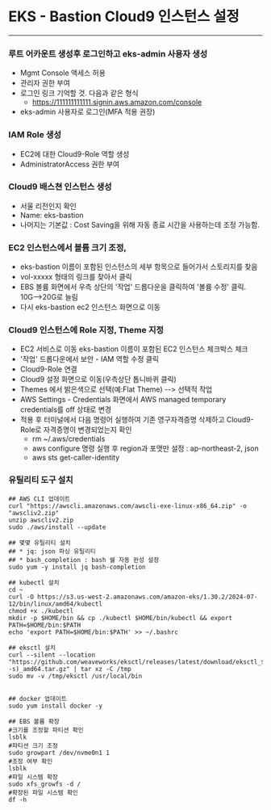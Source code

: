 # EKS - Bastion Cloud9 인스턴스 설정
------------------------
### 루트 어카운트 생성후 로그인하고 eks-admin 사용자 생성
- Mgmt Console 액세스 허용
- 관리자 권한 부여
- 로그인 링크 기억할 것. 다음과 같은 형식
  * https://111111111111.signin.aws.amazon.com/console
- eks-admin 사용자로 로그인(MFA 적용 권장)

### IAM Role 생성
- EC2에 대한 Cloud9-Role 역할 생성
- AdministratorAccess 권한 부여

### Cloud9 배스쳔 인스턴스 생성
- 서울 리전인지 확인
- Name: eks-bastion
- 나머지는 기본값 : Cost Saving을 위해 자동 종료 시간을 사용하는데 조정 가능함.

### EC2 인스턴스에서 볼륨 크기 조정, 
- eks-bastion 이름이 포함된 인스턴스의 세부 항목으로 들어가서 스토리지를 찾음
- vol-xxxxx 형태의 링크를 찾아서 클릭
- EBS 볼륨 화면에서 우측 상단의 '작업' 드롭다운을 클릭하여 '볼륨 수정' 클릭. 10G-->20G로 늘림
- 다시 eks-bastion ec2 인스턴스 화면으로 이동

### Cloud9 인스턴스에 Role 지정, Theme 지정
- EC2 서비스로 이동 eks-bastion 이름이 포함된 EC2 인스턴스 체크박스 체크
- '작업' 드롭다운에서 보안 - IAM 역할 수정 클릭
- Cloud9-Role 연결
- Cloud9 설정 화면으로 이동(우측상단 톱니바퀴 클릭)
- Themes 에서 밝은색으로 선택(예:Flat Theme) --> 선택적 작업
- AWS Settings - Credentials 화면에서 AWS managed temporary credentials를 off 상태로 변경
- 적용 후 터미널에서 다음 명령어 실행하여 기존 영구자격증명 삭제하고 Cloud9-Role로 자격증명이 변경되었는지 확인
  * rm ~/.aws/credentials
  * aws configure 명령 실행 후 region과 포맷만 설정 : ap-northeast-2, json
  * aws sts get-caller-identity 

### 유틸리티 도구 설치
~~~
## AWS CLI 업데이트
curl "https://awscli.amazonaws.com/awscli-exe-linux-x86_64.zip" -o "awscliv2.zip"
unzip awscliv2.zip
sudo ./aws/install --update

## 몇몇 유틸리티 설치
## * jq: json 파싱 유틸리티
## * bash_completion : bash 쉘 자동 완성 설정
sudo yum -y install jq bash-completion 

## kubectl 설치
cd ~
curl -O https://s3.us-west-2.amazonaws.com/amazon-eks/1.30.2/2024-07-12/bin/linux/amd64/kubectl
chmod +x ./kubectl
mkdir -p $HOME/bin && cp ./kubectl $HOME/bin/kubectl && export PATH=$HOME/bin:$PATH
echo 'export PATH=$HOME/bin:$PATH' >> ~/.bashrc
  
## eksctl 설치
curl --silent --location "https://github.com/weaveworks/eksctl/releases/latest/download/eksctl_$(uname -s)_amd64.tar.gz" | tar xz -C /tmp
sudo mv -v /tmp/eksctl /usr/local/bin


## docker 업데이트
sudo yum install docker -y

## EBS 볼륨 확장
#크기를 조정할 파티션 확인
lsblk
#파티션 크기 조정
sudo growpart /dev/nvme0n1 1
#조정 여부 확인
lsblk
#파일 시스템 확장
sudo xfs_growfs -d /
#확장된 파일 시스템 확인
df -h
~~~
